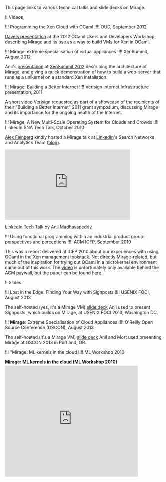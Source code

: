 This page links to various technical talks and slide decks on Mirage.

!! Videos

!!! Programming the Xen Cloud with OCaml
!!!! OUD, September 2012

[Dave's presentation](http://www.youtube.com/watch?v=dJlHBS7sP_c&feature=plcp) at the 2012 OCaml Users and Developers Workshop, describing Mirage and its use as a way to build VMs for Xen in OCaml.

!!! Mirage: extreme specialisation of virtual appliances
!!!! XenSummit, August 2012 

Anil's [presentation](http://vimeo.com/57412215) at [XenSummit 2012](http://www-archive.xenproject.org/xensummit/xs12na_talks/M10b.html) describing the architecture of Mirage, and giving a quick demonstration of how to build a web-server that runs as a unikernel on a standard Xen installation.


!!! Mirage: Building a Better Internet
!!!! Verisign Internet Infrastructure presentation, 2011 

[A short video](http://www.youtube.com/watch?v=5-4lbyD_Fvw&feature=player_detailpage&t=79) Verisign requested as part of a showcase of the
recipients of their "Building a Better Internet" 2011 grant symposium, discussing Mirage and its importance for the ongoing health of the Internet.


!!! Mirage, A New Multi-Scale Operating System for Clouds and Crowds
!!!! LinkedIn SNA Tech Talk, October 2010

[Alex Feinberg](http://twitter.com/strlen) kindly hosted a Mirage talk at [LinkedIn](http://linkedin.com)'s Search Networks and Analytics Team ([blog](http://sna-projects.com/blog/2010/10/mirage/)).

<iframe src="http://player.vimeo.com/video/16189862" width="400" height="225" frameborder="0">&nbsp; </iframe>
<p><a href="http://vimeo.com/16189862">LinkedIn Tech Talk</a> by <a href="http://anil.recoil.org/">Anil Madhavapeddy</a></p>


!!! Using functional programming within an industrial product group: perspectives and perceptions
!!!! ACM ICFP, September 2010

This was a report delivered at ICFP 2010 about our experiences with using OCaml in the Xen management toolstack. Not directly Mirage-related, but much of the inspiration for trying out OCaml in a microkernel environment came out of this work. The [video](http://portal.acm.org/citation.cfm?id=1863557) is unfortunately only available behind the ACM paywall, but the paper can be found [here](/wiki/papers).


!! Slides

!!! Lost in the Edge: Finding Your Way with Signposts
!!!! USENIX FOCI, August 2013

The self-hosted (yes, it's a Mirage VM) [slide deck](http://decks.openmirage.org/foci13/) Anil used to present Signposts, which builds on Mirage, at USENIX FOCI 2013, Washington DC.

!!! **Mirage**: Extreme Specialisation of Cloud Appliances
!!!! O'Reilly Open Source Conference (OSCON), August 2013

The self-hosted (it's a Mirage VM) [slide deck](http://decks.openmirage.org/oscon13/) Anil and Mort used prseenting Mirage at OSCON 2013 in Portland, OR.

!!! "Mirage: ML kernels in the cloud
!!!! ML Workshop 2010

<div style="width:425px" id="__ss_5291651"> <strong style="display:block;margin:12px 0 4px"><a href="http://www.slideshare.net/AnilMadhavapeddy/mirage-ml-kernels-in-the-cloud-ml-workshop-2010" title="Mirage: ML kernels in the cloud (ML Workshop 2010)">Mirage: ML kernels in the cloud (ML Workshop 2010)</a></strong> <iframe src="http://www.slideshare.net/slideshow/embed_code/5291651?rel=0" width="425" height="355" frameborder="0" marginwidth="0" marginheight="0" scrolling="no">&nbsp; </iframe></div>
